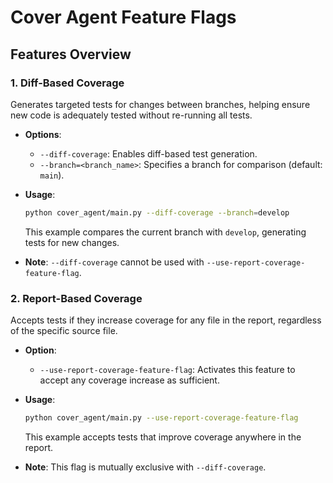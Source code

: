 # Cover Agent Feature Flags

## Features Overview

### 1. Diff-Based Coverage
Generates targeted tests for changes between branches, helping ensure new code is adequately tested without re-running all tests.

- **Options**:
  - `--diff-coverage`: Enables diff-based test generation.
  - `--branch=<branch_name>`: Specifies a branch for comparison (default: `main`).
- **Usage**:
  ```bash
  python cover_agent/main.py --diff-coverage --branch=develop
  ```
  This example compares the current branch with `develop`, generating tests for new changes.

- **Note**: `--diff-coverage` cannot be used with `--use-report-coverage-feature-flag`.

### 2. Report-Based Coverage
Accepts tests if they increase coverage for any file in the report, regardless of the specific source file.

- **Option**:
  - `--use-report-coverage-feature-flag`: Activates this feature to accept any coverage increase as sufficient.
- **Usage**:
  ```bash
  python cover_agent/main.py --use-report-coverage-feature-flag
  ```
  This example accepts tests that improve coverage anywhere in the report.

- **Note**: This flag is mutually exclusive with `--diff-coverage`.